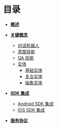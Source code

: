 # 目录

* [**概述**](README.md)

* [**关键概念**]()
  * [对话机器人](对话机器人.md)
  * [意图技能](意图技能.md)
  * [QA 技能](QA技能.md)
  * [实体](实体.md)
    * [基础实体](基础实体.md)
    * [复合实体](复合实体.md)
    * [抽象实体](抽象实体.md)

* [**SDK 集成**]()

  * [Android SDK 集成](Android.md)
  * [IOS SDK 集成]( ios.md)

* [**服务协议**](服务协议.md)




